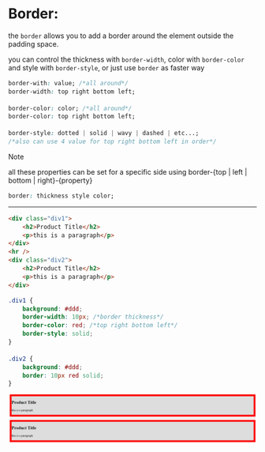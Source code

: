 <!-- @format -->

# Border:

the `border` allows you to add a border around the element outside the padding space.

you can control the thickness with `border-width`, color with `border-color` and style with `border-style`, or just use `border` as faster way

```css
border-with: value; /*all around*/
border-width: top right bottom left;

border-color: color; /*all around*/
border-color: top right bottom left;

border-style: dotted | solid | wavy | dashed | etc...;
/*also can use 4 value for top right bottom left in order*/
```

> [!NOTE]  
> all these properties can be set for a specific side using border-{top | left | bottom | right}-{property}

```css
border: thickness style color;
```

---

```html
<div class="div1">
	<h2>Product Title</h2>
	<p>this is a paragraph</p>
</div>
<hr />
<div class="div2">
	<h2>Product Title</h2>
	<p>this is a paragraph</p>
</div>
```

```css
.div1 {
	background: #ddd;
	border-width: 10px; /*border thickness*/
	border-color: red; /*top right bottom left*/
	border-style: solid;
}

.div2 {
	background: #ddd;
	border: 10px red solid;
}
```

![Border](Images/Border.png)